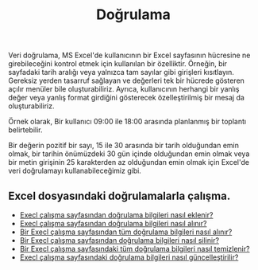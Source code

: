 ﻿---
title: Doğrulama
second_title: Aspose.Cells Cloud Documen
type: docs
url: /tr/validations/
keywords: Working with validations on an Excel file
description: Aspose.Cells Cloud REST API, Excel dosyasındaki doğrulamalarla çalışmayı destekler. SDK çeşitli geliştirme dillerini destekler. Bunlar arasında Android, C#, Go, Java, NodeJS, Perl, PHP, Python, Ruby ve Swift bulunur
weight: 100
---
Veri doğrulama, MS Excel'de kullanıcının bir Excel sayfasının hücresine ne girebileceğini kontrol etmek için kullanılan bir özelliktir. Örneğin, bir sayfadaki tarih aralığı veya yalnızca tam sayılar gibi girişleri kısıtlayın. Gereksiz yerden tasarruf sağlayan ve değerleri tek bir hücrede gösteren açılır menüler bile oluşturabiliriz. Ayrıca, kullanıcının herhangi bir yanlış değer veya yanlış format girdiğini gösterecek özelleştirilmiş bir mesaj da oluşturabiliriz.

Örnek olarak, Bir kullanıcı 09:00 ile 18:00 arasında planlanmış bir toplantı belirtebilir.

Bir değerin pozitif bir sayı, 15 ile 30 arasında bir tarih olduğundan emin olmak, bir tarihin önümüzdeki 30 gün içinde olduğundan emin olmak veya bir metin girişinin 25 karakterden az olduğundan emin olmak için Excel'de veri doğrulamayı kullanabileceğimiz gibi.

## Excel dosyasındaki doğrulamalarla çalışma.

- [Execl çalışma sayfasından doğrulama bilgileri nasıl eklenir?](/cells/tr/validations/delete/)
- [Execl çalışma sayfasından doğrulama bilgileri nasıl alınır?](/cells/tr/validations/get/)
- [Bir Execl çalışma sayfasından tüm doğrulama bilgileri nasıl alınır?](/cells/tr/validations/get-all/)
- [Bir Execl çalışma sayfasından doğrulama bilgileri nasıl silinir?](/cells/tr/validations/delete/)
- [Bir Execl çalışma sayfasındaki tüm doğrulama bilgileri nasıl temizlenir?](/cells/tr/validations/clear/)
- [Execl çalışma sayfasındaki doğrulama bilgileri nasıl güncelleştirilir?](/cells/tr/validations/update/)
